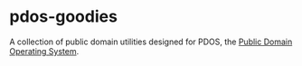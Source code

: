 # pdos-goodies
A collection of public domain utilities designed for PDOS, the [Public Domain Operating System](pdos.org).